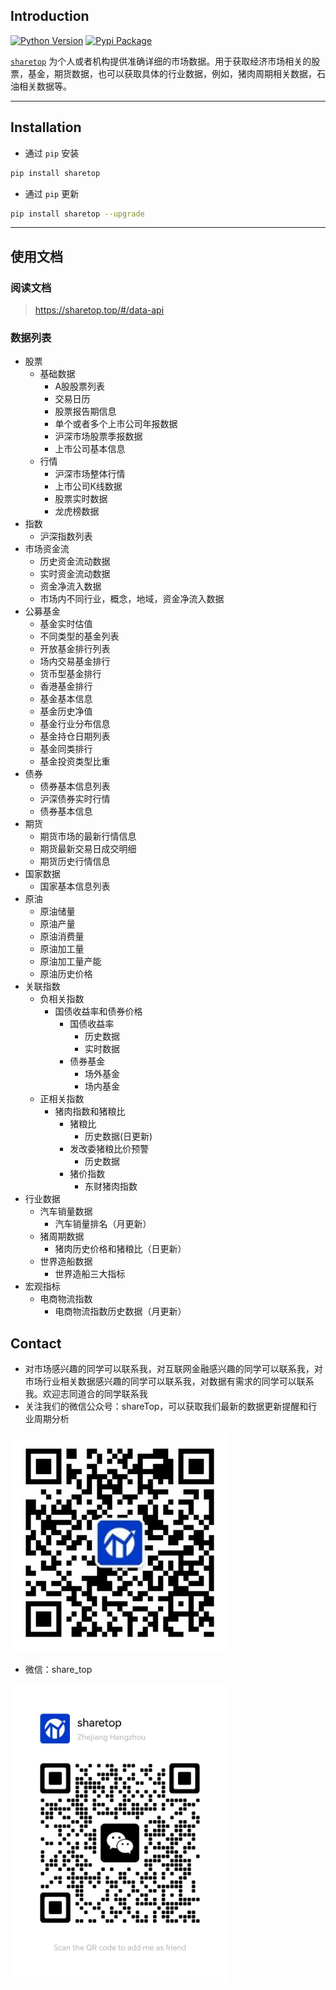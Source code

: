 ## Introduction

[![Python Version](https://img.shields.io/badge/python-3.6+-blue.svg?style=flat)](https://pypi.python.org/pypi/sharetop)
[![Pypi Package](https://img.shields.io/pypi/v/sharetop.svg?maxAge=60)](https://pypi.python.org/pypi/sharetop)

[`sharetop`](https://github.com/nrliangxy/sharetop) 为个人或者机构提供准确详细的市场数据。用于获取经济市场相关的股票，基金，期货数据，也可以获取具体的行业数据，例如，猪肉周期相关数据，石油相关数据等。

---

## Installation

- 通过 `pip` 安装

```bash
pip install sharetop
```

- 通过 `pip` 更新

```bash
pip install sharetop --upgrade
```

---

## 使用文档

### 阅读文档

> https://sharetop.top/#/data-api

### 数据列表
*   股票
    * 基础数据
        * A股股票列表
        * 交易日历
        * 股票报告期信息
        * 单个或者多个上市公司年报数据
        * 沪深市场股票季报数据
        * 上市公司基本信息
    * 行情
        * 沪深市场整体行情
        * 上市公司K线数据
        * 股票实时数据
        * 龙虎榜数据
* 指数
    * 沪深指数列表
*   市场资金流
    *   历史资金流动数据
    *   实时资金流动数据
    *   资金净流入数据
    *   市场内不同行业，概念，地域，资金净流入数据
*   公募基金 
    *   基金实时估值
    *   不同类型的基金列表
    *   开放基金排行列表
    *   场内交易基金排行
    *   货币型基金排行
    *   香港基金排行
    *   基金基本信息
    *   基金历史净值
    *   基金行业分布信息
    *   基金持仓日期列表
    *   基金同类排行
    *   基金投资类型比重
*   债券
    *   债券基本信息列表
    *   沪深债券实时行情
    *   债券基本信息
*   期货
    *   期货市场的最新行情信息
    *   期货最新交易日成交明细
    *   期货历史行情信息
*   国家数据
    *   国家基本信息列表
*   原油
    *   原油储量
    * 原油产量
    * 原油消费量
    * 原油加工量
    * 原油加工量产能
    * 原油历史价格
* 关联指数
    * 负相关指数
        * 国债收益率和债券价格
            * 国债收益率
                * 历史数据
                * 实时数据
            * 债券基金
                * 场外基金
                * 场内基金
    * 正相关指数
        * 猪肉指数和猪粮比
            * 猪粮比
                * 历史数据(日更新)
            * 发改委猪粮比价预警
                * 历史数据
            * 猪价指数
                * 东财猪肉指数
* 行业数据
    * 汽车销量数据
      * 汽车销量排名（月更新）
    * 猪周期数据
        * 猪肉历史价格和猪粮比（日更新）
    * 世界造船数据
        * 世界造船三大指标
* 宏观指标
  * 电商物流指数
      * 电商物流指数历史数据（月更新）

## Contact
- 对市场感兴趣的同学可以联系我，对互联网金融感兴趣的同学可以联系我，对市场行业相关数据感兴趣的同学可以联系我，对数据有需求的同学可以联系我。欢迎志同道合的同学联系我
- 关注我们的微信公众号：shareTop，可以获取我们最新的数据更新提醒和行业周期分析

<img src="static/wechat_account.png" width="350">

- 微信：share_top

<img src="static/sharetop.jpg" width="350">


